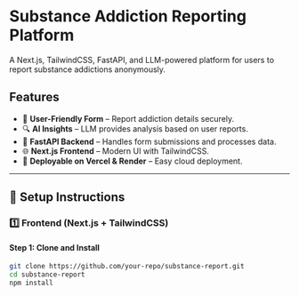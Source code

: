 # Substance Addiction Reporting Platform

A Next.js, TailwindCSS, FastAPI, and LLM-powered platform for users to report substance addictions anonymously.

## Features

- 📝 **User-Friendly Form** – Report addiction details securely.
- 🔍 **AI Insights** – LLM provides analysis based on user reports.
- 🚀 **FastAPI Backend** – Handles form submissions and processes data.
- 🌐 **Next.js Frontend** – Modern UI with TailwindCSS.
- 📡 **Deployable on Vercel & Render** – Easy cloud deployment.

---

## 🔧 Setup Instructions

### 1️⃣ Frontend (Next.js + TailwindCSS)

#### **Step 1: Clone and Install**
```sh
git clone https://github.com/your-repo/substance-report.git
cd substance-report
npm install
